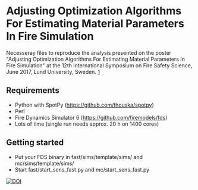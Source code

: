 # Adjusting Optimization Algorithms For Estimating Material Parameters In Fire Simulation

Necesseray files to reproduce the analysis presented on the poster "Adjusting Optimization Algorithms For Estimating Material Parameters In Fire Simulation" at the 12th International Symposium on Fire Safety Science, June 2017, Lund University, Sweden. [1](https://www.researchgate.net/publication/317548983_Adjusting_Optimization_Algorithms_for_Estimating_Material_Parameters_in_Fire_Simulation)

## Requirements

- Python with SpotPy (https://github.com/thouska/spotpy)
- Perl
- Fire Dynamics Simulator 6 (https://github.com/firemodels/fds)
- Lots of time (single run needs approx. 20 h on 1400 cores)

## Getting started

- Put your FDS binary in fast/sims/template/sims/ and mc/sims/template/sims/ 
- Start fast/start_sens_fast.py and mc/start_sens_fast.py

[![DOI](https://zenodo.org/badge/92737878.svg)](https://zenodo.org/badge/latestdoi/92737878)

